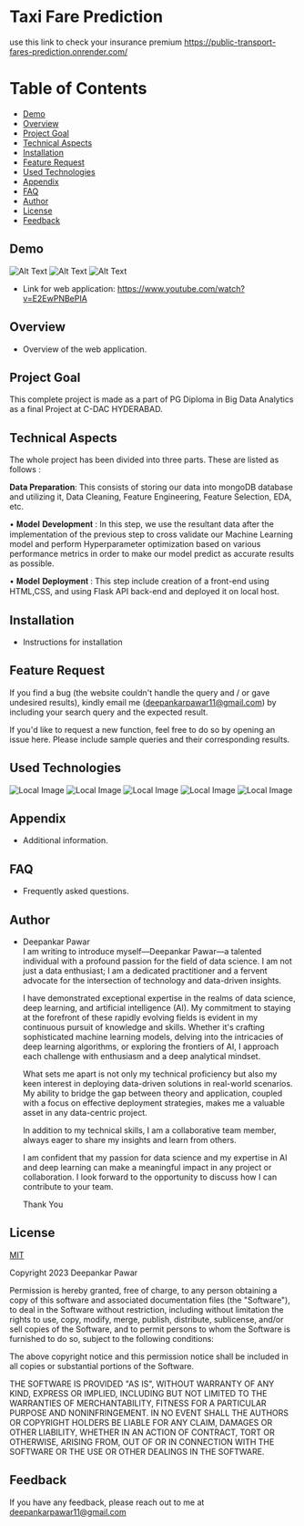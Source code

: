 # Taxi Fare Prediction
use this link to check your insurance premium
https://public-transport-fares-prediction.onrender.com/

# Table of Contents
- [Demo](#demo)
- [Overview](#overview)
- [Project Goal](#project-goal)
- [Technical Aspects](#technical-aspects)
- [Installation](#installation)
- [Feature Request](#feature-request)
- [Used Technologies](#used-technologies)
- [Appendix](#appendix)
- [FAQ](#faq)
- [Author](#author)
- [License](#license)
- [Feedback](#feedback)

## Demo <a name="demo"></a>
![Alt Text](img/download.jpg)
![Alt Text](img/images.jpg)
![Alt Text](img/7iY5.gif)
- Link for web application: https://www.youtube.com/watch?v=E2EwPNBePIA

## Overview <a name="overview"></a>
- Overview of the web application.


## Project Goal <a name="project-goal"></a>
This complete project is made as a part of PG Diploma in Big Data Analytics as a final Project at C-DAC HYDERABAD.

## Technical Aspects <a name="technical-aspects"></a>
The whole project has been divided into three parts. These are listed as follows :

**Data Preparation**: This consists of storing our data into mongoDB database and utilizing it, Data Cleaning, Feature Engineering, Feature Selection, EDA, etc.

• 𝐌𝐨𝐝𝐞𝐥 𝐃𝐞𝐯𝐞𝐥𝐨𝐩𝐦𝐞𝐧𝐭 : In this step, we use the resultant data after the implementation of the previous step to cross validate our Machine Learning model and perform Hyperparameter optimization based on various performance metrics in order to make our model predict as accurate results as possible.

• 𝐌𝐨𝐝𝐞𝐥 𝐃𝐞𝐩𝐥𝐨𝐲𝐦𝐞𝐧𝐭 : This step include creation of a front-end using HTML,CSS, and using Flask API back-end and deployed it on local host.

## Installation <a name="installation"></a>
- Instructions for installation

## Feature Request <a name="feature-request"></a>
If you find a bug (the website couldn't handle the query and / or gave undesired results), kindly email me (deepankarpawar11@gmail.com) by including your search query and the expected result.

If you'd like to request a new function, feel free to do so by opening an issue here. Please include sample queries and their corresponding results.

## Used Technologies <a name="used-technologies"></a>
![Local Image](img/python.png)
![Local Image](img/Numpy.png)
![Local Image](img/pandas.png)
![Local Image](img/flask.png)
![Local Image](img/scikitlearn.png)

## Appendix <a name="appendix"></a>
- Additional information.

## FAQ <a name="faq"></a>
- Frequently asked questions.

## Author <a name="author"></a>
- Deepankar Pawar\
  I am writing to introduce myself—Deepankar Pawar—a talented individual with a profound passion for the field of data science. I am not just a data enthusiast; I am a dedicated practitioner and a fervent advocate for 
  the intersection of technology and data-driven insights.

  I have demonstrated exceptional expertise in the realms of data science, deep learning, and artificial intelligence (AI). My commitment to staying at the forefront of these rapidly evolving fields is evident in my 
  continuous pursuit of knowledge and skills. Whether it's crafting sophisticated machine learning models, delving into the intricacies of deep learning algorithms, or exploring the frontiers of AI, I approach each 
  challenge with enthusiasm and a deep analytical mindset.

  What sets me apart is not only my technical proficiency but also my keen interest in deploying data-driven solutions in real-world scenarios. My ability to bridge the gap between theory and application, coupled with a 
  focus on effective deployment strategies, makes me a valuable asset in any data-centric project.

  In addition to my technical skills, I am a collaborative team member, always eager to share my insights and learn from others.

  I am confident that my passion for data science and my expertise in AI and deep learning can make a meaningful impact in any project or collaboration. I look forward to the opportunity to discuss how I can contribute 
  to your team.
  
  Thank You


## License <a name="license"></a>
[MIT](https://choosealicense.com/licenses/mit/)

Copyright 2023 Deepankar Pawar

Permission is hereby granted, free of charge, to any person obtaining a copy of this software and associated documentation files (the "Software"), to deal in the Software without restriction, including without limitation the rights to use, copy, modify, merge, publish, distribute, sublicense, and/or sell copies of the Software, and to permit persons to whom the Software is furnished to do so, subject to the following conditions:

The above copyright notice and this permission notice shall be included in all copies or substantial portions of the Software.

THE SOFTWARE IS PROVIDED "AS IS", WITHOUT WARRANTY OF ANY KIND, EXPRESS OR IMPLIED, INCLUDING BUT NOT LIMITED TO THE WARRANTIES OF MERCHANTABILITY, FITNESS FOR A PARTICULAR PURPOSE AND NONINFRINGEMENT. IN NO EVENT SHALL THE AUTHORS OR COPYRIGHT HOLDERS BE LIABLE FOR ANY CLAIM, DAMAGES OR OTHER LIABILITY, WHETHER IN AN ACTION OF CONTRACT, TORT OR OTHERWISE, ARISING FROM, OUT OF OR IN CONNECTION WITH THE SOFTWARE OR THE USE OR OTHER DEALINGS IN THE SOFTWARE.

## Feedback <a name="feedback"></a>
If you have any feedback, please reach out to me at deepankarpawar11@gmail.com

